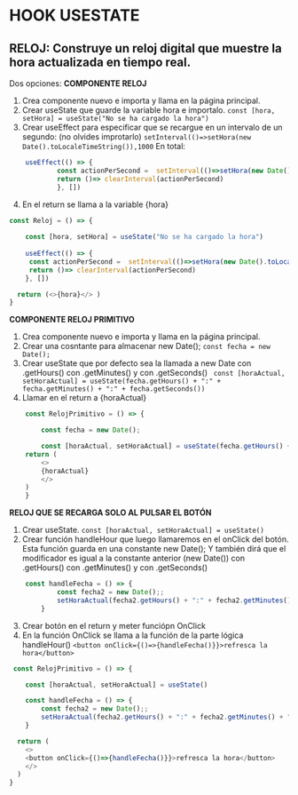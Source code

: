 # HOOK USESTATE
## RELOJ: Construye un reloj digital que muestre la hora actualizada en tiempo real.

Dos opciones:
**COMPONENTE RELOJ**

1. Crea componente nuevo e importa y llama en la página principal.
2. Crear useState que guarde la variable hora e importalo.
``const [hora, setHora] = useState("No se ha cargado la hora")``
3. Crear useEffect para especificar que se recargue en un intervalo de un segundo: (no olvides improtarlo)
``setInterval(()=>setHora(new Date().toLocaleTimeString()),1000``
En total:
```javascript
    useEffect(() => {
            const actionPerSecond =  setInterval(()=>setHora(new Date().toLocaleTimeString()),1000)
            return ()=> clearInterval(actionPerSecond)
            }, [])
```
4. En el return se llama a la variable {hora}

```javascript
const Reloj = () => {
    
    const [hora, setHora] = useState("No se ha cargado la hora")
    
    useEffect(() => {
     const actionPerSecond =  setInterval(()=>setHora(new Date().toLocaleTimeString()),1000)
     return ()=> clearInterval(actionPerSecond)
    }, [])

  return (<>{hora}</> )
}
```


**COMPONENTE RELOJ PRIMITIVO**

1. Crea componente nuevo e importa y llama en la página principal.
2. Crear una cosntante para almacenar new Date();
``const fecha = new Date();``
3. Crear useState que por defecto sea la llamada a new Date con .getHours() con .getMinutes() y con .getSeconds()
`` const [horaActual, setHoraActual] = useState(fecha.getHours() + ":" + fecha.getMinutes() + ":" + fecha.getSeconds())``
4. Llamar en el return a {horaActual}

```javascript
    const RelojPrimitivo = () => {

        const fecha = new Date();

        const [horaActual, setHoraActual] = useState(fecha.getHours() + ":" + fecha.getMinutes() + ":" + fecha.getSeconds())
    return ( 
        <>
        {horaActual}
        </>
    )
    }
```
   

**RELOJ QUE SE RECARGA SOLO AL PULSAR EL BOTÓN**
1. Crear useState.
``const [horaActual, setHoraActual] = useState()``
2. Crear función handleHour que luego llamaremos en el onClick del botón. Esta función guarda en una constante new Date();
Y también dirá que el modificador es igual a la constante anterior (new Date()) con .getHours() con .getMinutes() y con .getSeconds()
```javascript
    const handleFecha = () => {
            const fecha2 = new Date();;
            setHoraActual(fecha2.getHours() + ":" + fecha2.getMinutes() + ":" + fecha2.getSeconds())
        }
```
3. Crear botón en el return y meter funciópn OnClick
4. En la función OnClick se llama a la función de la parte lógica handleHour()
``<button onClick={()=>{handleFecha()}}>refresca la hora</button>``

```javascript
 const RelojPrimitivo = () => {

    const [horaActual, setHoraActual] = useState()

    const handleFecha = () => {
        const fecha2 = new Date();;
        setHoraActual(fecha2.getHours() + ":" + fecha2.getMinutes() + ":" + fecha2.getSeconds())
    }

  return ( 
    <>
    <button onClick={()=>{handleFecha()}}>refresca la hora</button>
    </>
  )
}

```